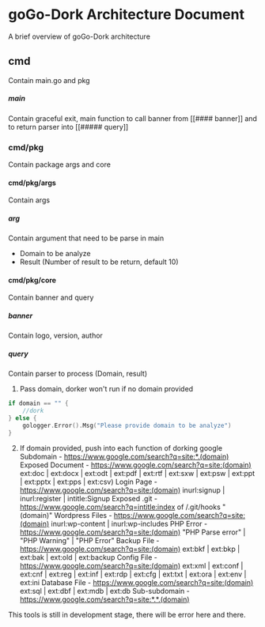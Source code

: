 # goGo-Dork Architecture Document

A brief overview of goGo-Dork architecture

## cmd
Contain main.go and pkg

##### main
Contain graceful exit, main function to call banner from [[#### banner]] and to return parser into [[##### query]]

### cmd/pkg
Contain package args and core

#### cmd/pkg/args
Contain args

##### arg
Contain argument that need to be parse in main
- Domain to be analyze
- Result (Number of result to be return, default 10)

#### cmd/pkg/core
Contain banner and query

##### banner
Contain logo, version, author

##### query
Contain parser to process (Domain, result)
1. Pass domain, dorker won't run if no domain provided

```go
if domain == "" {
    //dork
} else {
    gologger.Error().Msg("Please provide domain to be analyze")
}
```

2. If domain provided, push into each function of dorking google
    Subdomain           - https://www.google.com/search?q=site:*.(domain)
    Exposed Document    - https://www.google.com/search?q=site:(domain) ext:doc | ext:docx | ext:odt | ext:pdf | ext:rtf | ext:sxw | ext:psw | ext:ppt | ext:pptx | ext:pps | ext:csv)
    Login Page          - https://www.google.com/search?q=site:(domain) inurl:signup | inurl:register | intitle:Signup
    Exposed .git        - https://www.google.com/search?q=intitle:index of /.git/hooks "(domain)"
    Wordpress Files     - https://www.google.com/search?q=site:(domain) inurl:wp-content | inurl:wp-includes
    PHP Error           - https://www.google.com/search?q=site:(domain) "PHP Parse error" | "PHP Warning" | "PHP Error"
    Backup File         - https://www.google.com/search?q=site:(domain) ext:bkf | ext:bkp | ext:bak | ext:old | ext:backup
    Config File         - https://www.google.com/search?q=site:(domain) ext:xml | ext:conf | ext:cnf | ext:reg | ext:inf | ext:rdp | ext:cfg | ext:txt | ext:ora | ext:env | ext:ini
    Database File       - https://www.google.com/search?q=site:(domain) ext:sql | ext:dbf | ext:mdb | ext:db
    Sub-subdomain       - https://www.google.com/search?q=site:*.*.(domain)

<p class="callout warning">This tools is still in development stage, there will be error here and there.</p>


